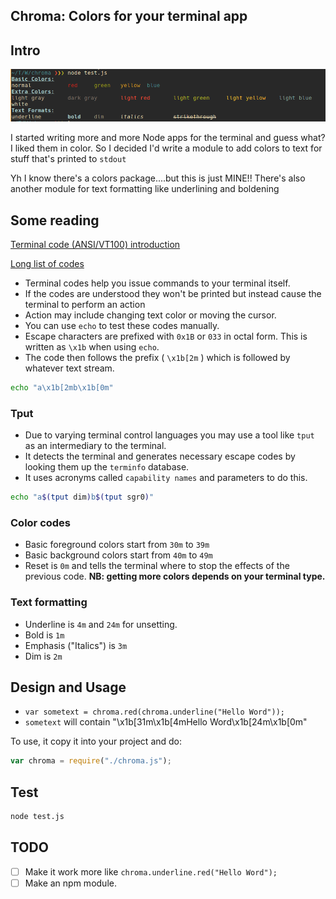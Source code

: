 Chroma: Colors for your terminal app
---

## Intro

![Screenshot](screenshot.png)

I started writing more and more Node apps for the terminal and guess what? I liked them in color. So I decided I'd write a module to add colors to text for stuff that's printed to `stdout`


Yh I know there's a colors package....but this is just MINE!! There's also another module for text formatting like underlining and boldening

## Some reading

[Terminal code (ANSI/VT100) introduction](http://wiki.bash-hackers.org/scripting/terminalcodes)

[Long list of codes](http://misc.flogisoft.com/bash/tip_colors_and_formatting)

* Terminal codes help you issue commands to your terminal itself.
* If the codes are understood they won't be printed but instead cause the terminal to perform an action
* Action may include changing text color or moving the cursor.
* You can use `echo` to test these codes manually.
* Escape characters are prefixed with `0x1B` or `033` in octal form. This is written as `\x1b` when using `echo`.
* The code then follows the prefix ( `\x1b[2m`  ) which is followed by whatever text stream.

```bash
echo "a\x1b[2mb\x1b[0m"
```


### Tput
* Due to varying terminal control languages you may use a tool like `tput` as an intermediary to the terminal.
* It detects the terminal and generates necessary escape codes by looking them up the `terminfo` database.
* It uses acronyms called `capability names` and parameters to do this.

```bash
echo "a$(tput dim)b$(tput sgr0)"
```

### Color codes
* Basic foreground colors start from `30m` to `39m`
* Basic background colors start from `40m` to `49m`
* Reset is `0m` and tells the terminal where to stop the effects of the previous code.
__NB: getting more colors depends on your terminal type.__

### Text formatting
* Underline is `4m` and `24m` for unsetting.
* Bold is `1m`
* Emphasis ("Italics") is `3m`
* Dim is `2m`

## Design and Usage
* `var sometext = chroma.red(chroma.underline("Hello Word"));`
* `sometext` will contain "\x1b[31m\x1b[4mHello Word\x1b[24m\x1b[0m"

To use, it copy it into your project and do:
```javascript
var chroma = require("./chroma.js");
```


## Test

```bash
node test.js
```

## TODO
- [ ] Make it work more like `chroma.underline.red("Hello Word");`
- [ ] Make an npm module.
